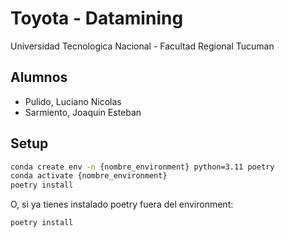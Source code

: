# Toyota - Datamining

Universidad Tecnologica Nacional - Facultad Regional Tucuman

## Alumnos 

* Pulido, Luciano Nicolas
* Sarmiento, Joaquin Esteban

## Setup

```bash
conda create env -n {nombre_environment} python=3.11 poetry
conda activate {nombre_environment}
poetry install
```

O, si ya tienes instalado poetry fuera del environment:

```bash
poetry install
```